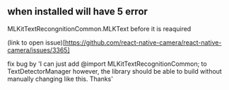 ## when installed will have 5 error

MLKitTextRecongnitionCommon.MLKText before it is reaquired

(link to open issue)[https://github.com/react-native-camera/react-native-camera/issues/3365]

fix bug by
'I can just add @import MLKitTextRecognitionCommon; to TextDetectorManager however, the library should be able to build without manually changing like this. Thanks'
